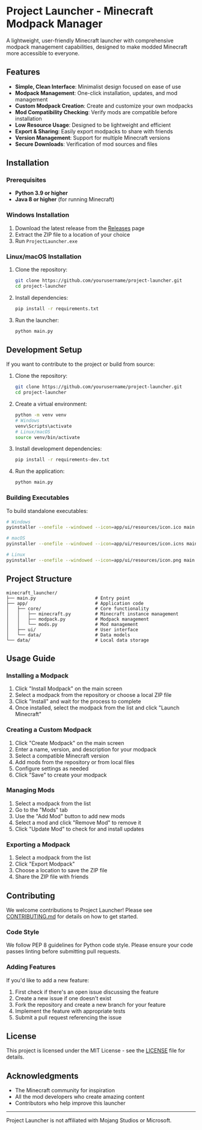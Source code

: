 # Project Launcher - Minecraft Modpack Manager

A lightweight, user-friendly Minecraft launcher with comprehensive modpack management capabilities, designed to make modded Minecraft more accessible to everyone.


## Features

- **Simple, Clean Interface**: Minimalist design focused on ease of use
- **Modpack Management**: One-click installation, updates, and mod management
- **Custom Modpack Creation**: Create and customize your own modpacks
- **Mod Compatibility Checking**: Verify mods are compatible before installation
- **Low Resource Usage**: Designed to be lightweight and efficient
- **Export & Sharing**: Easily export modpacks to share with friends
- **Version Management**: Support for multiple Minecraft versions
- **Secure Downloads**: Verification of mod sources and files

## Installation

### Prerequisites

- **Python 3.9 or higher**
- **Java 8 or higher** (for running Minecraft)

### Windows Installation

1. Download the latest release from the [Releases](https://github.com/yourusername/project-launcher/releases) page
2. Extract the ZIP file to a location of your choice
3. Run `ProjectLauncher.exe`

### Linux/macOS Installation

1. Clone the repository:
   ```bash
   git clone https://github.com/yourusername/project-launcher.git
   cd project-launcher
   ```

2. Install dependencies:
   ```bash
   pip install -r requirements.txt
   ```

3. Run the launcher:
   ```bash
   python main.py
   ```

## Development Setup

If you want to contribute to the project or build from source:

1. Clone the repository:
   ```bash
   git clone https://github.com/yourusername/project-launcher.git
   cd project-launcher
   ```

2. Create a virtual environment:
   ```bash
   python -m venv venv
   # Windows
   venv\Scripts\activate
   # Linux/macOS
   source venv/bin/activate
   ```

3. Install development dependencies:
   ```bash
   pip install -r requirements-dev.txt
   ```

4. Run the application:
   ```bash
   python main.py
   ```

### Building Executables

To build standalone executables:

```bash
# Windows
pyinstaller --onefile --windowed --icon=app/ui/resources/icon.ico main.py

# macOS
pyinstaller --onefile --windowed --icon=app/ui/resources/icon.icns main.py

# Linux
pyinstaller --onefile --windowed --icon=app/ui/resources/icon.png main.py
```

## Project Structure

```
minecraft_launcher/
├── main.py                      # Entry point
├── app/                         # Application code
│   ├── core/                    # Core functionality
│   │   ├── minecraft.py         # Minecraft instance management
│   │   ├── modpack.py           # Modpack management
│   │   └── mods.py              # Mod management
│   ├── ui/                      # User interface
│   └── data/                    # Data models
└── data/                        # Local data storage
```

## Usage Guide

### Installing a Modpack

1. Click "Install Modpack" on the main screen
2. Select a modpack from the repository or choose a local ZIP file
3. Click "Install" and wait for the process to complete
4. Once installed, select the modpack from the list and click "Launch Minecraft"

### Creating a Custom Modpack

1. Click "Create Modpack" on the main screen
2. Enter a name, version, and description for your modpack
3. Select a compatible Minecraft version
4. Add mods from the repository or from local files
5. Configure settings as needed
6. Click "Save" to create your modpack

### Managing Mods

1. Select a modpack from the list
2. Go to the "Mods" tab
3. Use the "Add Mod" button to add new mods
4. Select a mod and click "Remove Mod" to remove it
5. Click "Update Mod" to check for and install updates

### Exporting a Modpack

1. Select a modpack from the list
2. Click "Export Modpack"
3. Choose a location to save the ZIP file
4. Share the ZIP file with friends

## Contributing

We welcome contributions to Project Launcher! Please see [CONTRIBUTING.md](CONTRIBUTING.md) for details on how to get started.

### Code Style

We follow PEP 8 guidelines for Python code style. Please ensure your code passes linting before submitting pull requests.

### Adding Features

If you'd like to add a new feature:

1. First check if there's an open issue discussing the feature
2. Create a new issue if one doesn't exist
3. Fork the repository and create a new branch for your feature
4. Implement the feature with appropriate tests
5. Submit a pull request referencing the issue

## License

This project is licensed under the MIT License - see the [LICENSE](LICENSE) file for details.

## Acknowledgments

- The Minecraft community for inspiration
- All the mod developers who create amazing content
- Contributors who help improve this launcher

---

Project Launcher is not affiliated with Mojang Studios or Microsoft.
